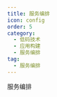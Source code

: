 ```yaml
---
title: 服务编排
icon: config
order: 5
category:
  - 低码技术
  - 应用构建
  - 服务编排
tag:
  - 服务编排
---
```


服务编排




